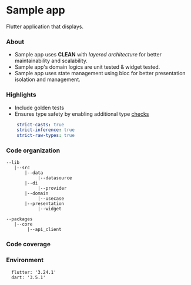 # Sample app

Flutter application that displays.

### About

- Sample app uses **CLEAN** with *layered architecture* for better maintainability and scalability.
- Sample app's domain logics are unit tested & widget tested.
- Sample app uses state management using bloc for better presentation isolation and management.

### Highlights

- Include golden tests
- Ensures type safety by enabling additional type [checks](https://dart.dev/language/type-system)
```yaml
    strict-casts: true
    strict-inference: true
    strict-raw-types: true
```

### Code organization

```
--lib
   |--src
       |--data
       		|--datasource
       |--di
            |--provider
       |--domain
       		|--usecase
       |--presentation
       		|--widget
				
--packages
   |--core
   		|--api_client    
```

### Code coverage

### Environment

```
  flutter: '3.24.1'
  dart: '3.5.1'
```

